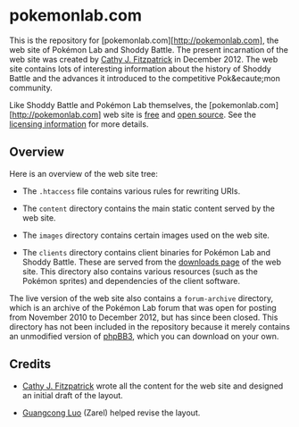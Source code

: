 # pokemonlab.com

This is the repository for [pokemonlab.com][http://pokemonlab.com], the web
site of Pok&eacute;mon Lab and Shoddy Battle. The present incarnation of the
web site was created by [Cathy J. Fitzpatrick][cathyjf] in December 2012. The
web site contains lots of interesting information about the history of Shoddy
Battle and the advances it introduced to the competitive Pok&ecaute;mon
community.

Like Shoddy Battle and Pok&eacute;mon Lab themselves, the
[pokemonlab.com][http://pokemonlab.com] web site is [free][] and
[open source][]. See the [licensing information][licence] for more details.

## Overview

Here is an overview of the web site tree:

+ The `.htaccess` file contains various rules for rewriting URIs.

+ The `content` directory contains the main static content served by the web
  site.

+ The `images` directory contains certain images used on the web site.

+ The `clients` directory contains client binaries for Pok&eacute;mon Lab
  and Shoddy Battle. These are served from the [downloads page][] of the web
  site. This directory also contains various resources (such as the
  Pok&eacute;mon sprites) and dependencies of the client software.


The live version of the web site also contains a `forum-archive` directory,
which is an archive of the Pok&eacute;mon Lab forum that was open for posting
from November 2010 to December 2012, but has since been closed. This directory
has not been included in the repository because it merely contains an
unmodified version of [phpBB3][], which you can download on your own.

## Credits

+ [Cathy J. Fitzpatrick][cathyjf] wrote all the content for the web site and
  designed an initial draft of the layout.

+ [Guangcong Luo][zarel] (Zarel) helped revise the layout.


[cathyjf]: https://cathyjf.com
[free]: https://www.fsf.org/
[open source]: http://opensource.org/
[licence]: http://pokemonlab.com/licence
[downloads page]: http://pokemonlab.com/downloads
[phpBB3]: https://www.phpbb.com/
[zarel]: http://zarel.github.com
